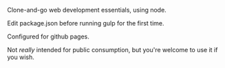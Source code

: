 Clone-and-go web development essentials, using node.

Edit package.json before running gulp for the first time.

Configured for github pages.

Not *really* intended for public consumption, but you're welcome to use it if you wish. 